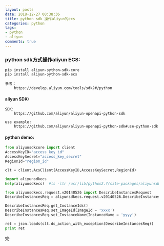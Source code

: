 ```yaml
---
layout: posts
date: 2018-12-27 00:38:36
title: python sdk 操作aliyun的ecs
categories: python
tags: 
- python
- aliyun
comments: true
---
```



### python sdk方式操作aliyun ECS:
    pip install aliyun-python-sdk-core
    pip install aliyun-python-sdk-ecs
    
    参考：
        https://develop.aliyun.com/tools/sdk?#/python

#### aliyun SDK:
    SDK:
        https://github.com/aliyun/aliyun-openapi-python-sdk
    
    use example:
        https://github.com/aliyun/aliyun-openapi-python-sdk#use-python-sdk 
        
        
#### python demo:
```python
from aliyunsdkcore import client
AccessKeyID="access_key_id"
AccessKeySecret="access_key_secret"
RegionId="region_id"

clt = client.AcsClient(AccessKeyID,AccessKeySecret,RegionId)

import aliyunsdkecs
help(aliyunsdkecs)  #ls -ltr /usr/lib/python2.7/site-packages/aliyunsdkecs/request/v20140526/

from aliyunsdkecs.request.v20140526 import DescribeInstancesRequest
DescribeInstancesReq = aliyunsdkecs.request.v20140526.DescribeInstancesRequest.DescribeInstancesRequest()

DescribeInstancesReq.get_InstanceIds()
DescribeInstancesReq.set_ImageId(ImageId = 'xxxx')
DescribeInstancesReq.set_InstanceName(InstanceName = 'yyyy')

ret = json.loads(clt.do_action_with_exception(DescribeInstancesReq))
print ret

```





~~完~~
